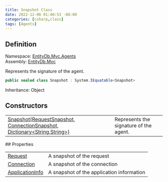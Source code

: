 ```yaml
---
title: Snapshot Class
date: 2022-12-06 01:40:53 -08:00
categories: [csharp,class]
tags: [Agents]
---
```


## Definition
Namespace: <a href='/posts/csharp.namespace.entitydb.mvc.agents/'>EntityDb.Mvc.Agents</a><br />
Assembly: <a href='/posts/csharp.assembly.entitydb.mvc/'>EntityDb.Mvc</a><br />

Represents the signature of the agent.

```cs
public sealed class Snapshot : System.IEquatable<Snapshot>
```
Inheritance: Object
## Constructors
<table><tr><td><!--/posts/csharp.notimplemented.entitydb.mvc.agents.httpcontextagentsignature+snapshot-.ctor#.../--><a href='#'>Snapshot(RequestSnapshot, ConnectionSnapshot, Dictionary&lt;String,String&gt;)</a></td><td>
Represents the signature of the agent.
</td></tr></table>
## Properties
<table><tr><td><!--/posts/csharp.notimplemented.entitydb.mvc.agents.httpcontextagentsignature+snapshot.request/--><a href='#'>Request</a></td><td>A snapshot of the request</td></tr><tr><td><!--/posts/csharp.notimplemented.entitydb.mvc.agents.httpcontextagentsignature+snapshot.connection/--><a href='#'>Connection</a></td><td>A snapshot of the connection</td></tr><tr><td><!--/posts/csharp.notimplemented.entitydb.mvc.agents.httpcontextagentsignature+snapshot.applicationinfo/--><a href='#'>ApplicationInfo</a></td><td>A snapshot of the application information</td></tr></table>
